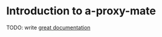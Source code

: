 # Introduction to a-proxy-mate

TODO: write [great documentation](http://jacobian.org/writing/what-to-write/)
